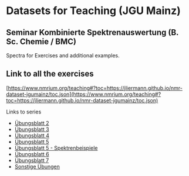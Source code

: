# Datasets for Teaching (JGU Mainz)

## Seminar Kombinierte Spektrenauswertung (B. Sc. Chemie / BMC)

Spectra for Exercises and additional examples.

## Link to all the exercises

[https://www.nmrium.org/teaching#?toc=https://jliermann.github.io/nmr-dataset-jgumainz/toc.json](https://www.nmrium.org/teaching#?toc=https://jliermann.github.io/nmr-dataset-jgumainz/toc.json)

Links to series

* [Übungsblatt 2](https://www.nmrium.org/teaching#?toc=https://jliermann.github.io/nmr-dataset-jgumainz/toc_10_ex2.json)
* [Übungsblatt 3](https://www.nmrium.org/teaching#?toc=https://jliermann.github.io/nmr-dataset-jgumainz/toc_20_ex3.json)
* [Übungsblatt 4](https://www.nmrium.org/teaching#?toc=https://jliermann.github.io/nmr-dataset-jgumainz/toc_30_ex4.json)
* [Übungsblatt 5](https://www.nmrium.org/teaching#?toc=https://jliermann.github.io/nmr-dataset-jgumainz/toc_40_ex5.json)
* [Übungsblatt 5 - Spektrenbeispiele](https://www.nmrium.org/teaching#?toc=https://jliermann.github.io/nmr-dataset-jgumainz/toc_41_ex5-examples.json)
* [Übungsblatt 6](https://www.nmrium.org/teaching#?toc=https://jliermann.github.io/nmr-dataset-jgumainz/toc_50_ex6.json)
* [Übungsblatt 7](https://www.nmrium.org/teaching#?toc=https://jliermann.github.io/nmr-dataset-jgumainz/toc_60_ex7.json)
* [Sonstige Übungen](https://www.nmrium.org/teaching#?toc=https://jliermann.github.io/nmr-dataset-jgumainz/toc_99_misc.json)